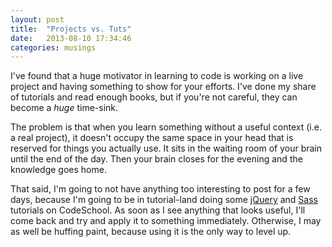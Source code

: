 ```yaml
---
layout: post
title:  "Projects vs. Tuts"
date:   2013-08-10 17:34:46
categories: musings
---
```


I've found that a huge motivator in learning to code is working on a live project and having something to show for your efforts. I've done my share of tutorials and read enough books, but if you're not careful, they can become a *huge* time-sink.

The problem is that when you learn something without a useful context (i.e. a real project), it doesn't occupy the same space in your head that is reserved for things you actually use. It sits in the waiting room of your brain until the end of the day. Then your brain closes for the evening and the knowledge goes home.

That said, I'm going to not have anything too interesting to post for a few days, because I'm going to be in tutorial-land doing some [jQuery](http://zfer.us/0o7st) and [Sass](http://zfer.us/uU8RN) tutorials on CodeSchool. As soon as I see anything that looks useful, I'll come back and try and apply it to something immediately. Otherwise, I may as well be huffing paint, because using it is the only way to level up.